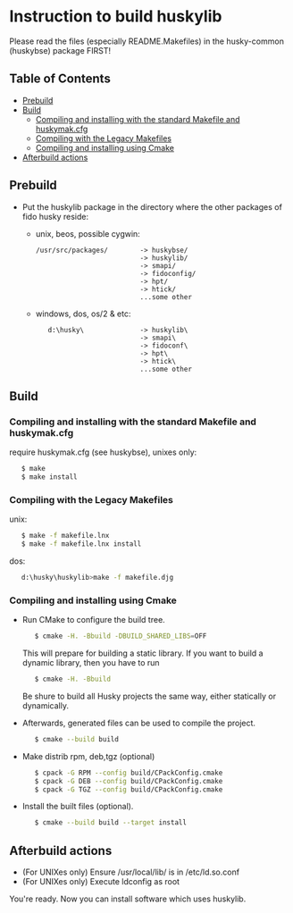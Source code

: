 # Instruction to build huskylib

Please read the files (especially README.Makefiles) in the
husky-common (huskybse) package FIRST!

## Table of Contents
- [Prebuild](#prebuild)
- [Build](#build)
  - [Compiling and installing with the standard Makefile and huskymak.cfg](#compiling-and-installing-with-the-standard-makefile-and-huskymakcfg)
  - [Compiling with the Legacy Makefiles](#compiling-with-the-legacy-makefiles)
  - [Compiling and installing using Cmake](#compiling-and-installing-using-cmake)
- [Afterbuild actions](#afterbuild-actions)

## Prebuild

- Put the huskylib package in the directory where the other packages of fido
  husky reside:
   
  - unix, beos, possible cygwin:
      ```text
      /usr/src/packages/        -> huskybse/
                                -> huskylib/
                                -> smapi/
                                -> fidoconfig/
                                -> hpt/
                                -> htick/
                                ...some other
      ```
   - windows, dos, os/2 & etc:
      ```text
         d:\husky\              -> huskylib\
                                -> smapi\
                                -> fidoconf\
                                -> hpt\
                                -> htick\
                                ...some other
      ```
## Build 

### Compiling and installing with the standard Makefile and huskymak.cfg

require huskymak.cfg (see huskybse), unixes only:
```sh
   $ make
   $ make install
```
### Compiling with the Legacy Makefiles

unix:
```sh
   $ make -f makefile.lnx
   $ make -f makefile.lnx install
```
dos:
```sh
   d:\husky\huskylib>make -f makefile.djg
```
 ### Compiling and installing using Cmake
 
- Run CMake to configure the build tree.
   ```sh
      $ cmake -H. -Bbuild -DBUILD_SHARED_LIBS=OFF
   ```
  This will prepare for building a static library. If you want to build
  a dynamic library, then you have to run
   ```sh
      $ cmake -H. -Bbuild
   ```
  Be shure to build all Husky projects the same way, either statically or
  dynamically.
- Afterwards, generated files can be used to compile the project.
   ```sh
      $ cmake --build build
   ```
- Make distrib rpm, deb,tgz (optional)
   ```sh
      $ cpack -G RPM --config build/CPackConfig.cmake
      $ cpack -G DEB --config build/CPackConfig.cmake
      $ cpack -G TGZ --config build/CPackConfig.cmake
   ```

- Install the built files (optional).
   ```sh
      $ cmake --build build --target install
   ```
## Afterbuild actions

- (For UNIXes only) Ensure /usr/local/lib/ is in /etc/ld.so.conf
- (For UNIXes only) Execute ldconfig as root

You're ready. Now you can install software which uses huskylib.


